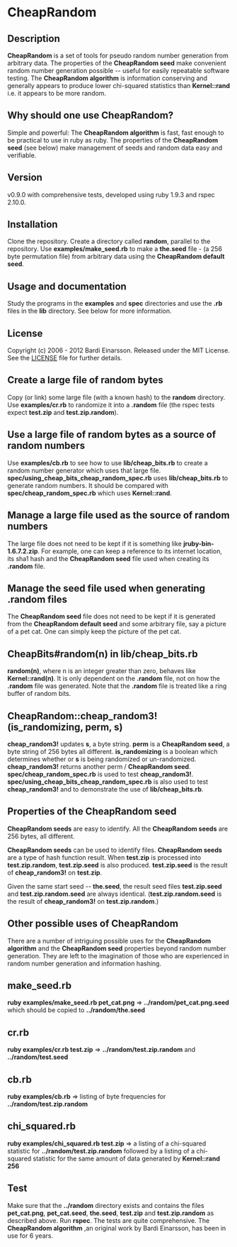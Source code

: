 CheapRandom
============

Description
-----------
**CheapRandom** is a set of tools for pseudo random number generation from arbitrary data. The properties of the **CheapRandom seed** make convenient random number generation possible -- useful for easily repeatable software testing. The **CheapRandom algorithm** is information conserving and generally appears to produce lower chi-squared statistics than **Kernel::rand** i.e. it appears to be more random.

Why should one use CheapRandom?
-------------------------------
Simple and powerful: The **CheapRandom algorithm** is fast, fast enough to be practical to use in ruby as ruby.  The properties of the **CheapRandom seed** (see below) make management of seeds and random data easy and verifiable. 

Version
-------
v0.9.0 with comprehensive tests, developed using ruby 1.9.3 and rspec 2.10.0.

Installation
------------
Clone the repository. Create a directory called **random**, parallel to the repository. Use **examples/make\_seed.rb** to make a **the.seed** file - (a 256 byte permutation file) from arbitrary data using the **CheapRandom default seed**.

Usage and documentation
-----------------------
Study the programs in the **examples** and **spec** directories and use the **.rb** files in the **lib** directory. See below for more information.

License
-------
Copyright (c) 2006 - 2012 Bardi Einarsson. Released under the MIT License.  See the [LICENSE][license] file for further details.

[license]: https://github.com/bardibardi/cheap_random/blob/master/LICENSE.md

Create a large file of random bytes
-----------------------------------
Copy (or link) some large file (with a known hash) to the **random** directory. Use **examples/cr.rb** to randomize it into a **.random** file (the rspec tests expect **test.zip** and **test.zip.random**).

Use a large file of random bytes as a source of random numbers
--------------------------------------------------------------
Use **examples/cb.rb** to see how to use **lib/cheap\_bits.rb** to create a random number generator which uses that large file. **spec/using\_cheap\_bits\_cheap\_random\_spec.rb** uses **lib/cheap\_bits.rb** to generate random numbers. It should be compared with **spec/cheap\_random\_spec.rb** which uses **Kernel::rand**.

Manage a large file used as the source of random numbers
--------------------------------------------------------
The large file does not need to be kept if it is something like **jruby-bin-1.6.7.2.zip**. For example, one can keep a reference to its internet location, its sha1 hash and the **CheapRandom seed** file used when creating its **.random** file.

Manage the seed file used when generating .random files
-------------------------------------------------------
The **CheapRandom seed** file does not need to be kept if it is generated from the **CheapRandom default seed** and some arbitrary file, say a picture of a pet cat. One can simply keep the picture of the pet cat.

CheapBits#random(n) in lib/cheap\_bits.rb
-----------------------------------------
**random(n)**, where n is an integer greater than zero, behaves like **Kernel::rand(n)**. It is only dependent on the **.random** file, not on how the **.random** file was generated. Note that the **.random** file is treated like a ring buffer of random bits.

CheapRandom::cheap\_random3!(is\_randomizing, perm, s)
------------------------------------------------------
**cheap\_random3!** updates **s**, a byte string. **perm** is a **CheapRandom seed**, a byte string of 256 bytes all different. **is\_randomizing** is a boolean which determines whether or **s** is being randomized or un-randomized. **cheap\_random3!** returns another perm / **CheapRandom seed**. **spec/cheap\_random\_spec.rb** is used to test **cheap\_random3!**. **spec/using\_cheap\_bits\_cheap\_random\_spec.rb** is also used to test **cheap\_random3!** and to demonstrate the use of **lib/cheap\_bits.rb**.

Properties of the CheapRandom seed
----------------------------------
**CheapRandom seeds** are easy to identify. All the **CheapRandom seeds** are 256 bytes, all different.

**CheapRandom seeds** can be used to identify files. **CheapRandom seeds** are a type of hash function result. When **test.zip** is processed into **test.zip.random**, **test.zip.seed** is also produced. **test.zip.seed** is the result of **cheap\_random3!** on **test.zip**.

Given the same start seed -- **the.seed**, the result seed files **test.zip.seed** and **test.zip.random.seed** are always identical. (**test.zip.random.seed** is the result of **cheap\_random3!** on **test.zip.random**.)

Other possible uses of CheapRandom
----------------------------------
There are a number of intriguing possible uses for the **CheapRandom algorithm** and the **CheapRandom seed** properties beyond random number generation. They are left to the imagination of those who are experienced in random number generation and information hashing.

make\_seed.rb
-------------
**ruby examples/make\_seed.rb pet\_cat.png** => **../random/pet\_cat.png.seed** which should be copied to **../random/the.seed**

cr.rb
-----
**ruby examples/cr.rb test.zip** => **../random/test.zip.random** and **../random/test.seed**

cb.rb
-----
**ruby examples/cb.rb** => listing of byte frequencies for **../random/test.zip.random**

chi\_squared.rb
---------------
**ruby examples/chi\_squared.rb test.zip** => a listing of a chi-squared statistic for **../random/test.zip.random** followed by a listing of a chi-squared statistic for the same amount of data generated by **Kernel::rand 256**

Test
----
Make sure that the **../random** directory exists and contains the files **pet_cat.png**, **pet_cat.seed**, **the.seed**, **test.zip** and **test.zip.random** as described above. Run **rspec**. The tests are quite comprehensive. The **CheapRandom algorithm** ,an original work by Bardi Einarsson, has been in use for 6 years.

